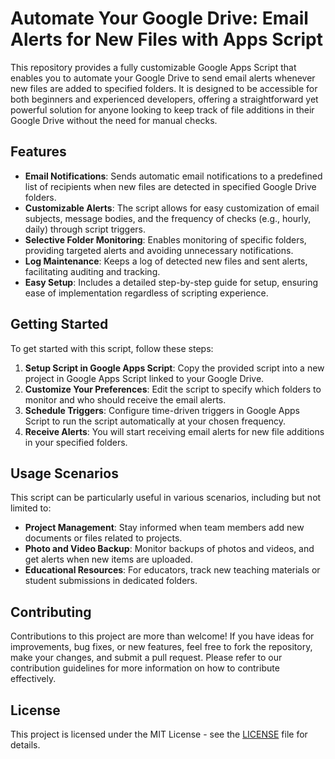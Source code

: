 # Automate Your Google Drive: Email Alerts for New Files with Apps Script

This repository provides a fully customizable Google Apps Script that enables you to automate your Google Drive to send email alerts whenever new files are added to specified folders. It is designed to be accessible for both beginners and experienced developers, offering a straightforward yet powerful solution for anyone looking to keep track of file additions in their Google Drive without the need for manual checks.

## Features

- **Email Notifications**: Sends automatic email notifications to a predefined list of recipients when new files are detected in specified Google Drive folders.
- **Customizable Alerts**: The script allows for easy customization of email subjects, message bodies, and the frequency of checks (e.g., hourly, daily) through script triggers.
- **Selective Folder Monitoring**: Enables monitoring of specific folders, providing targeted alerts and avoiding unnecessary notifications.
- **Log Maintenance**: Keeps a log of detected new files and sent alerts, facilitating auditing and tracking.
- **Easy Setup**: Includes a detailed step-by-step guide for setup, ensuring ease of implementation regardless of scripting experience.

## Getting Started

To get started with this script, follow these steps:

1. **Setup Script in Google Apps Script**: Copy the provided script into a new project in Google Apps Script linked to your Google Drive.
2. **Customize Your Preferences**: Edit the script to specify which folders to monitor and who should receive the email alerts.
3. **Schedule Triggers**: Configure time-driven triggers in Google Apps Script to run the script automatically at your chosen frequency.
4. **Receive Alerts**: You will start receiving email alerts for new file additions in your specified folders.

## Usage Scenarios

This script can be particularly useful in various scenarios, including but not limited to:

- **Project Management**: Stay informed when team members add new documents or files related to projects.
- **Photo and Video Backup**: Monitor backups of photos and videos, and get alerts when new items are uploaded.
- **Educational Resources**: For educators, track new teaching materials or student submissions in dedicated folders.

## Contributing

Contributions to this project are more than welcome! If you have ideas for improvements, bug fixes, or new features, feel free to fork the repository, make your changes, and submit a pull request. Please refer to our contribution guidelines for more information on how to contribute effectively.

## License

This project is licensed under the MIT License - see the [LICENSE](LICENSE) file for details.
